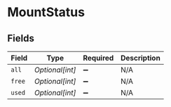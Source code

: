 # MountStatus


## Fields

| Field              | Type               | Required           | Description        |
| ------------------ | ------------------ | ------------------ | ------------------ |
| `all`              | *Optional[int]*    | :heavy_minus_sign: | N/A                |
| `free`             | *Optional[int]*    | :heavy_minus_sign: | N/A                |
| `used`             | *Optional[int]*    | :heavy_minus_sign: | N/A                |